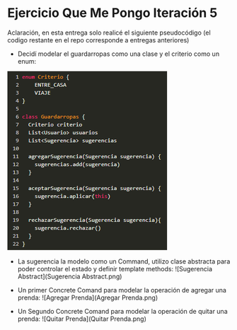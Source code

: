 
# Ejercicio Que Me Pongo Iteración 5

Aclaración, en esta entrega solo realicé el siguiente pseudocódigo (el codigo restante en el repo corresponde a entregas anteriores)

- Decidí modelar el guardarropas como una clase y el criterio como un enum:

 ![Guardarropas](Guardarropas.png) 

- La sugerencia la modelo como un Command, utilizo clase abstracta para poder controlar el estado y definir template methods:
  ![Sugerencia Abstract](Sugerencia Abstract.png) 
 
- Un primer Concrete Comand para modelar la operación de agregar una prenda:
  ![Agregar Prenda](Agregar Prenda.png) 
  
- Un Segundo Concrete Comand para modelar la operación de quitar una prenda:
  ![Quitar Prenda](Quitar Prenda.png) 
 
